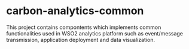 # carbon-analytics-common

This project contains compontents which implements common functionalities used in WSO2 analytics platform such as event/message transmission, application deployment and data visualization.
